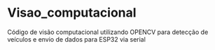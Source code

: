 # Visao_computacional
Código de visão computacional utilizando OPENCV para detecção de veículos e envio de dados para ESP32 via serial
